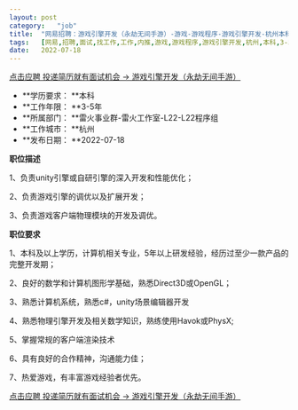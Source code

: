 ```yaml
---
layout:	post
category:	"job"
title:	"网易招聘：游戏引擎开发（永劫无间手游）-游戏-游戏程序-游戏引擎开发-杭州本科3-5年"
tags:	[网易,招聘,面试,找工作,工作,内推,游戏,游戏程序,游戏引擎开发,杭州,本科,3-5年]
date:	2022-07-18
---
```


[点击应聘 投递简历就有面试机会 ->  游戏引擎开发（永劫无间手游）](http://mobile.bole.netease.com/bole/boleDetail?id=35862&employeeId=346f03c3cda5f04c&key=all)



- **学历要求： **本科
- **工作年限： **3-5年
- **所属部门： **雷火事业群-雷火工作室-L22-L22程序组
- **工作城市： **杭州
- **发布日期： **2022-07-18



**职位描述**

1、负责unity引擎或自研引擎的深入开发和性能优化；

2、负责游戏引擎的调优以及扩展开发； 

3、负责游戏客户端物理模块的开发及调优。



**职位要求**

1、本科及以上学历，计算机相关专业，5年以上研发经验，经历过至少一款产品的完整开发期； 

2、良好的数学和计算机图形学基础，熟悉Direct3D或OpenGL； 

3、熟悉计算机系统，熟悉c#，unity场景编辑器开发

4、熟悉物理引擎开发及相关数学知识，熟练使用Havok或PhysX; 

5、掌握常规的客户端渲染技术

6、具有良好的合作精神，沟通能力佳；

7、热爱游戏，有丰富游戏经验者优先。



[点击应聘 投递简历就有面试机会 ->  游戏引擎开发（永劫无间手游）](http://mobile.bole.netease.com/bole/boleDetail?id=35862&employeeId=346f03c3cda5f04c&key=all)